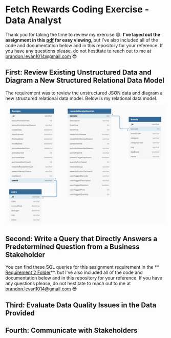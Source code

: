 # Fetch Rewards Coding Exercise - Data Analyst

Thank you for taking the time to review my exercise :smile:. **I've layed out the assignment in this [pdf](https://github.com/brandon-levan/Fetch-Rewards-Coding-Exercise-Data-Analyst/blob/main/README.md) for easy viewing**, but I've also included all of the code and documentation below and in this repository for your reference. If you have any questions please, do not hestitate to reach out to me at brandon.levan1014@gmail.com :sunglasses:

## First: Review Existing Unstructured Data and Diagram a New Structured Relational Data Model

The requirement was to review the unstructured JSON data and diagram a new structured relational data model. Below is my relational data model. 

![Image of Relational Diagram](https://github.com/brandon-levan/Fetch-Rewards-Coding-Exercise-Data-Analyst/blob/main/Requirement%201/Structured_Relational_Data_Model.png?raw=true)

## Second: Write a Query that Directly Answers a Predetermined Question from a Business Stakeholder

You can find these SQL queries for this assignment requirement in the ** [Requirement 2 Folder](https://github.com/brandon-levan/Fetch-Rewards-Coding-Exercise-Data-Analyst/blob/main/README.md)**. but I've also included all of the code and documentation below and in this repository for your reference. If you have any questions please, do not hestitate to reach out to me at brandon.levan1014@gmail.com :sunglasses:


## Third: Evaluate Data Quality Issues in the Data Provided

## Fourth: Communicate with Stakeholders


